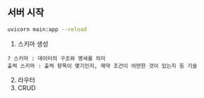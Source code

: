 ## 서버 시작
```bash
uvicorn main:app --reload
```

1. 스키마 생성
```text
? 스키마 : 데이터의 구조와 명세를 의미
출력 스키마 : 출력 항목이 몇기인지, 제약 조건이 어떤한 것이 있는지 등 기술
```
2. 라우터
3. CRUD
